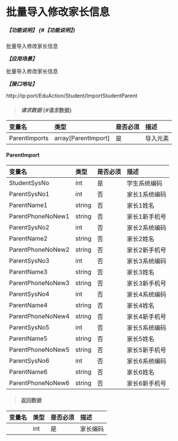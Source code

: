 # 批量导入修改家长信息

##### _【功能说明】_ {#【功能说明】}

批量导入修改家长信息

_**【应用场景】**_

批量导入修改家长信息

_**【接口地址】**_

http://ip:port/EduAction/Student/ImportStudentParent

> #### _请求数据_ {#请求数据}

| 变量名 | 类型 | 是否必须 | 描述 |
| :--- | :--- | :--- | :--- |
| ParentImports| array[ParentImport]| 是 |导入元素 |

#### ParentImport

| 变量名 | 类型 | 是否必须 | 描述 |
| :--- | :--- | :--- | :--- |
| StudentSysNo| int | 是 |学生系统编码 |
| ParentSysNo1| int | 否 | 家长1系统编码 |
| ParentName1| string| 否 | 家长1姓名 |
| ParentPhoneNoNew1| string| 否 | 家长1新手机号 |
| ParentSysNo2| int | 否 | 家长2系统编码 |
| ParentName2| string| 否 | 家长2姓名 |
| ParentPhoneNoNew2| string| 否 | 家长2新手机号 |
| ParentSysNo3| int | 否 | 家长3系统编码 |
| ParentName3| string| 否 | 家长3姓名 |
| ParentPhoneNoNew3| string| 否 | 家长3新手机号 |
| ParentSysNo4| int | 否 | 家长4系统编码 |
| ParentName4| string| 否 | 家长4姓名 |
| ParentPhoneNoNew4| string| 否 | 家长4新手机号 |
| ParentSysNo5| int | 否 | 家长5系统编码 |
| ParentName5| string| 否 | 家长5姓名 |
| ParentPhoneNoNew5| string| 否 | 家长5新手机号 |
| ParentSysNo6| int | 否 | 家长6系统编码 |
| ParentName6| string| 否 | 家长6姓名 |
| ParentPhoneNoNew6| string| 否 | 家长6新手机号 |




> #### 返回数据

| 变量名 | 类型 | 是否必须 | 描述 |
| :--- | :--- | :--- | :--- |
|  | int | 是 |家长编码 |















